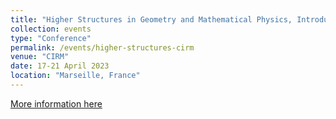 ```yaml
---
title: "Higher Structures in Geometry and Mathematical Physics, Introductory School at CIRM in Luminy"
collection: events
type: "Conference"
permalink: /events/higher-structures-cirm
venue: "CIRM"
date: 17-21 April 2023
location: "Marseille, France"
---
```


[More information here](https://conferences.cirm-math.fr/2697.html)


